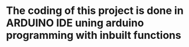 # The coding of this project is done in **ARDUINO IDE** uning arduino programming with inbuilt functions
